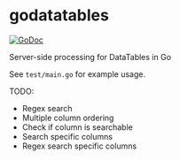 # godatatables
[![GoDoc](https://godoc.org/github.com/gomarkdown/markdown?status.svg)](https://godoc.org/github.com/ddynamic/godatatables)

Server-side processing for DataTables in Go

See `test/main.go` for example usage.

TODO:
- Regex search
- Multiple column ordering
- Check if column is searchable
- Search specific columns
- Regex search specific columns
